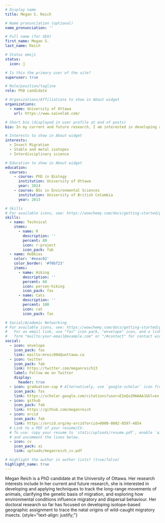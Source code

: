 ```yaml
---
# Display name
title: Megan S. Reich

# Name pronunciation (optional)
name_pronunciation: ''

# Full name (for SEO)
first_name: Megan S.
last_name: Reich

# Status emoji
status:
  icon: 🦋

# Is this the primary user of the site?
superuser: true

# Role/position/tagline
role: PhD candidate

# Organizations/Affiliations to show in About widget
organizations:
  - name: University of Ottawa
    url: https://www.saivelab.com/

# Short bio (displayed in user profile at end of posts)
bio: In my current and future research, I am interested in developing and applying techniques to track the long-range movements of animals, clarifying the genetic basis of migration, and exploring how environmental conditions influence migratory and dispersal behaviour.

# Interests to show in About widget
interests:
  - Insect Migration
  - Stable and metal isotopes
  - Interdisciplinary science

# Education to show in About widget
education:
  courses:
    - course: PhD in Biology
      institution: University of Ottawa
      year: 2024
    - course: BSc in Environmental Sciences
      institution: University of British Columbia
      year: 2015

# Skills
# For available icons, see: https://wowchemy.com/docs/getting-started/page-builder/#icons
skills:
  - name: Technical
    items:
      - name: R
        description: ''
        percent: 80
        icon: r-project
        icon_pack: fab
  - name: Hobbies
    color: '#eeac02'
    color_border: '#f0bf23'
    items:
      - name: Hiking
        description: ''
        percent: 60
        icon: person-hiking
        icon_pack: fas
      - name: Cats
        description: ''
        percent: 100
        icon: cat
        icon_pack: fas

# Social/Academic Networking
# For available icons, see: https://wowchemy.com/docs/getting-started/page-builder/#icons
#   For an email link, use "fas" icon pack, "envelope" icon, and a link in the
#   form "mailto:your-email@example.com" or "/#contact" for contact widget.
social:
  - icon: envelope
    icon_pack: fas
    link: mailto:mreic084@uottawa.ca
  - icon: twitter
    icon_pack: fab
    link: https://twitter.com/meganreich13
    label: Follow me on Twitter
    display:
      header: true
  - icon: graduation-cap # Alternatively, use `google-scholar` icon from `ai` icon pack
    icon_pack: fas
    link: https://scholar.google.com/citations?user=EIeQu1MAAAAJ&hl=en
  - icon: github
    icon_pack: fab
    link: https://github.com/meganreich
  - icon: orcid
    icon_pack: fab
    link: https://orcid.org/my-orcid?orcid=0000-0002-0597-4854
  # Link to a PDF of your resume/CV.
  # To use: copy your resume to `static/uploads/resume.pdf`, enable `ai` icons in `params.yaml`,
  # and uncomment the lines below.
  - icon: cv
    icon_pack: ai
    link: uploads/meganreich_cv.pdf

# Highlight the author in author lists? (true/false)
highlight_name: true
---
```


Megan Reich is a PhD candidate at the University of Ottawa. Her research interests include In her current and future research, she is interested in developing and applying techniques to track the long-range movements of animals, clarifying the genetic basis of migration, and exploring how environmental conditions influence migratory and dispersal behaviour. Her doctoral research so far has focused on developing isotope-based geographic assignment to trace the natal origins of wild-caught migratory insects.
{style="text-align: justify;"}
